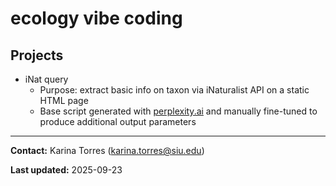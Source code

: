 # ecology vibe coding

## Projects
* iNat query
    * Purpose: extract basic info on taxon via iNaturalist API on a static HTML page
    * Base script generated with [perplexity.ai](https://www.perplexity.ai/) and manually fine-tuned to produce additional output parameters

---
**Contact:** Karina Torres ([karina.torres@siu.edu](mailto:karina.torres@siu.edu))  

**Last updated:** 2025-09-23